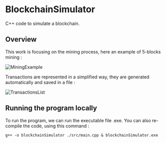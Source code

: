 # BlockchainSimulator

C++ code to simulate a blockchain.

## Overview

This work is focusing on the mining process, here an example of 5-blocks mining :

![MiningExample](../master/figures/MiningExample.png)

Transactions are represented in a simplified way, they are generated automatically and saved in a file :

![TransactionsList](../master/figures/TransactionsList.png)

## Running the program locally

To run the program, we can run the executable file .exe. You can also
re-compile the code, using this command :

`g++ -o blockchainSimulator ./src/main.cpp & blockchainSimulator.exe`
